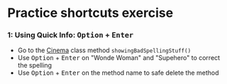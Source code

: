 # Practice shortcuts exercise

### 1: Using Quick Info: <kbd>Option</kbd> + <kbd>Enter</kbd>
- Go to the [Cinema](src/main/java/Refactoring/Cinema.java) class method `showingBadSpellingStuff()` 
- Use <kbd>Option</kbd> + <kbd>Enter</kbd> on "Wonde Woman" and "Supehero" to correct the spelling
- Use <kbd>Option</kbd> + <kbd>Enter</kbd> on the method name to safe delete the method


